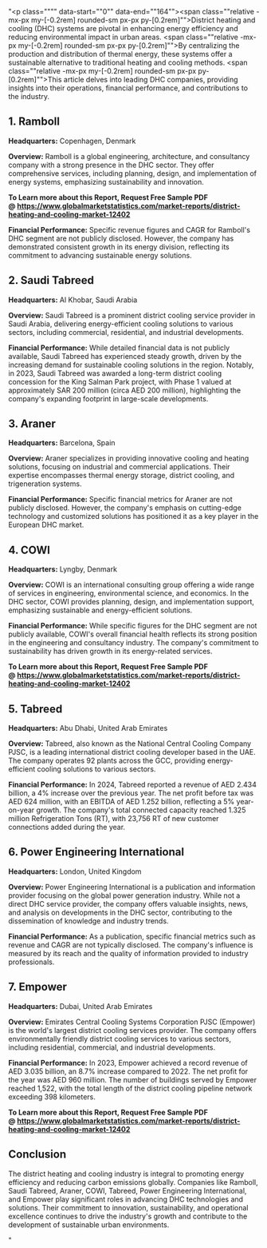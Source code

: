"<p class="""" data-start=""0"" data-end=""164""><span class=""relative -mx-px my-[-0.2rem] rounded-sm px-px py-[0.2rem]"">District heating and cooling (DHC) systems are pivotal in enhancing energy efficiency and reducing environmental impact in urban areas.</span> <span class=""relative -mx-px my-[-0.2rem] rounded-sm px-px py-[0.2rem]"">By centralizing the production and distribution of thermal energy, these systems offer a sustainable alternative to traditional heating and cooling methods.</span> <span class=""relative -mx-px my-[-0.2rem] rounded-sm px-px py-[0.2rem]"">This article delves into leading DHC companies, providing insights into their operations, financial performance, and contributions to the industry.</span></p>
<h2 class="""" data-start=""166"" data-end=""179"">1. Ramboll</h2>
<p class="""" data-start=""181"" data-end=""280""><strong data-start=""181"" data-end=""198"">Headquarters:</strong> <span class=""relative -mx-px my-[-0.2rem] rounded-sm px-px py-[0.2rem]"">Copenhagen, Denmark</span></p>
<p class="""" data-start=""282"" data-end=""415""><strong data-start=""282"" data-end=""295"">Overview:</strong> <span class=""relative -mx-px my-[-0.2rem] rounded-sm px-px py-[0.2rem]"">Ramboll is a global engineering, architecture, and consultancy company with a strong presence in the DHC sector.</span> <span class=""relative -mx-px my-[-0.2rem] rounded-sm px-px py-[0.2rem]"">They offer comprehensive services, including planning, design, and implementation of energy systems, emphasizing sustainability and innovation.</span></p>
<p class="""" data-start=""282"" data-end=""415""><strong>To Learn more about this Report, Request Free Sample PDF @&nbsp;<a href=""https://www.globalmarketstatistics.com/market-reports/district-heating-and-cooling-market-12402"">https://www.globalmarketstatistics.com/market-reports/district-heating-and-cooling-market-12402</a></strong></p>
<p class="""" data-start=""417"" data-end=""567""><strong data-start=""417"" data-end=""443"">Financial Performance:</strong> <span class=""relative -mx-px my-[-0.2rem] rounded-sm px-px py-[0.2rem]"">Specific revenue figures and CAGR for Ramboll's DHC segment are not publicly disclosed.</span> <span class=""relative -mx-px my-[-0.2rem] rounded-sm px-px py-[0.2rem]"">However, the company has demonstrated consistent growth in its energy division, reflecting its commitment to advancing sustainable energy solutions.</span></p>
<h2 class="""" data-start=""569"" data-end=""588"">2. Saudi Tabreed</h2>
<p class="""" data-start=""590"" data-end=""693""><strong data-start=""590"" data-end=""607"">Headquarters:</strong> <span class=""relative -mx-px my-[-0.2rem] rounded-sm px-px py-[0.2rem]"">Al Khobar, Saudi Arabia</span></p>
<p class="""" data-start=""695"" data-end=""794""><strong data-start=""695"" data-end=""708"">Overview:</strong> <span class=""relative -mx-px my-[-0.2rem] rounded-sm px-px py-[0.2rem]"">Saudi Tabreed is a prominent district cooling service provider in Saudi Arabia, delivering energy-efficient cooling solutions to various sectors, including commercial, residential, and industrial developments.</span></p>
<p class="""" data-start=""796"" data-end=""988""><strong data-start=""796"" data-end=""822"">Financial Performance:</strong> <span class=""relative -mx-px my-[-0.2rem] rounded-sm px-px py-[0.2rem]"">While detailed financial data is not publicly available, Saudi Tabreed has experienced steady growth, driven by the increasing demand for sustainable cooling solutions in the region.</span> <span class=""relative -mx-px my-[-0.2rem] rounded-sm px-px py-[0.2rem]"">Notably, in 2023, Saudi Tabreed was awarded a long-term district cooling concession for the King Salman Park project, with Phase 1 valued at approximately SAR 200 million (circa AED 200 million), highlighting the company's expanding footprint in large-scale developments.</span> </p>
<h2 class="""" data-start=""990"" data-end=""1002"">3. Araner</h2>
<p class="""" data-start=""1004"" data-end=""1107""><strong data-start=""1004"" data-end=""1021"">Headquarters:</strong> <span class=""relative -mx-px my-[-0.2rem] rounded-sm px-px py-[0.2rem]"">Barcelona, Spain</span></p>
<p class="""" data-start=""1109"" data-end=""1248""><strong data-start=""1109"" data-end=""1122"">Overview:</strong> <span class=""relative -mx-px my-[-0.2rem] rounded-sm px-px py-[0.2rem]"">Araner specializes in providing innovative cooling and heating solutions, focusing on industrial and commercial applications.</span> <span class=""relative -mx-px my-[-0.2rem] rounded-sm px-px py-[0.2rem]"">Their expertise encompasses thermal energy storage, district cooling, and trigeneration systems.</span></p>
<p class="""" data-start=""1250"" data-end=""1402""><strong data-start=""1250"" data-end=""1276"">Financial Performance:</strong> <span class=""relative -mx-px my-[-0.2rem] rounded-sm px-px py-[0.2rem]"">Specific financial metrics for Araner are not publicly disclosed.</span> <span class=""relative -mx-px my-[-0.2rem] rounded-sm px-px py-[0.2rem]"">However, the company's emphasis on cutting-edge technology and customized solutions has positioned it as a key player in the European DHC market.</span></p>
<h2 class="""" data-start=""1404"" data-end=""1414"">4. COWI</h2>
<p class="""" data-start=""1416"" data-end=""1519""><strong data-start=""1416"" data-end=""1433"">Headquarters:</strong> <span class=""relative -mx-px my-[-0.2rem] rounded-sm px-px py-[0.2rem]"">Lyngby, Denmark</span></p>
<p class="""" data-start=""1521"" data-end=""1660""><strong data-start=""1521"" data-end=""1534"">Overview:</strong> <span class=""relative -mx-px my-[-0.2rem] rounded-sm px-px py-[0.2rem]"">COWI is an international consulting group offering a wide range of services in engineering, environmental science, and economics.</span> <span class=""relative -mx-px my-[-0.2rem] rounded-sm px-px py-[0.2rem]"">In the DHC sector, COWI provides planning, design, and implementation support, emphasizing sustainable and energy-efficient solutions.</span></p>
<p class="""" data-start=""1662"" data-end=""1814""><strong data-start=""1662"" data-end=""1688"">Financial Performance:</strong> <span class=""relative -mx-px my-[-0.2rem] rounded-sm px-px py-[0.2rem]"">While specific figures for the DHC segment are not publicly available, COWI's overall financial health reflects its strong position in the engineering and consultancy industry.</span> <span class=""relative -mx-px my-[-0.2rem] rounded-sm px-px py-[0.2rem]"">The company's commitment to sustainability has driven growth in its energy-related services.</span></p>
<p class="""" data-start=""1662"" data-end=""1814""><strong>To Learn more about this Report, Request Free Sample PDF @&nbsp;<a href=""https://www.globalmarketstatistics.com/market-reports/district-heating-and-cooling-market-12402"">https://www.globalmarketstatistics.com/market-reports/district-heating-and-cooling-market-12402</a></strong></p>
<h2 class="""" data-start=""1816"" data-end=""1829"">5. Tabreed</h2>
<p class="""" data-start=""1831"" data-end=""1934""><strong data-start=""1831"" data-end=""1848"">Headquarters:</strong> <span class=""relative -mx-px my-[-0.2rem] rounded-sm px-px py-[0.2rem]"">Abu Dhabi, United Arab Emirates</span></p>
<p class="""" data-start=""1936"" data-end=""2075""><strong data-start=""1936"" data-end=""1949"">Overview:</strong> <span class=""relative -mx-px my-[-0.2rem] rounded-sm px-px py-[0.2rem]"">Tabreed, also known as the National Central Cooling Company PJSC, is a leading international district cooling developer based in the UAE.</span> <span class=""relative -mx-px my-[-0.2rem] rounded-sm px-px py-[0.2rem]"">The company operates 92 plants across the GCC, providing energy-efficient cooling solutions to various sectors.</span></p>
<p class="""" data-start=""2077"" data-end=""2309""><strong data-start=""2077"" data-end=""2103"">Financial Performance:</strong> <span class=""relative -mx-px my-[-0.2rem] rounded-sm px-px py-[0.2rem]"">In 2024, Tabreed reported a revenue of AED 2.434 billion, a 4% increase over the previous year.</span> <span class=""relative -mx-px my-[-0.2rem] rounded-sm px-px py-[0.2rem]"">The net profit before tax was AED 624 million, with an EBITDA of AED 1.252 billion, reflecting a 5% year-on-year growth.</span> <span class=""relative -mx-px my-[-0.2rem] rounded-sm px-px py-[0.2rem]"">The company's total connected capacity reached 1.325 million Refrigeration Tons (RT), with 23,756 RT of new customer connections added during the year.</span> </p>
<h2 class="""" data-start=""2311"" data-end=""2348"">6. Power Engineering International</h2>
<p class="""" data-start=""2350"" data-end=""2453""><strong data-start=""2350"" data-end=""2367"">Headquarters:</strong> <span class=""relative -mx-px my-[-0.2rem] rounded-sm px-px py-[0.2rem]"">London, United Kingdom</span></p>
<p class="""" data-start=""2455"" data-end=""2594""><strong data-start=""2455"" data-end=""2468"">Overview:</strong> <span class=""relative -mx-px my-[-0.2rem] rounded-sm px-px py-[0.2rem]"">Power Engineering International is a publication and information provider focusing on the global power generation industry.</span> <span class=""relative -mx-px my-[-0.2rem] rounded-sm px-px py-[0.2rem]"">While not a direct DHC service provider, the company offers valuable insights, news, and analysis on developments in the DHC sector, contributing to the dissemination of knowledge and industry trends.</span></p>
<p class="""" data-start=""2596"" data-end=""2748""><strong data-start=""2596"" data-end=""2622"">Financial Performance:</strong> <span class=""relative -mx-px my-[-0.2rem] rounded-sm px-px py-[0.2rem]"">As a publication, specific financial metrics such as revenue and CAGR are not typically disclosed.</span> <span class=""relative -mx-px my-[-0.2rem] rounded-sm px-px py-[0.2rem]"">The company's influence is measured by its reach and the quality of information provided to industry professionals.</span></p>
<h2 class="""" data-start=""2750"" data-end=""2763"">7. Empower</h2>
<p class="""" data-start=""2765"" data-end=""2868""><strong data-start=""2765"" data-end=""2782"">Headquarters:</strong> <span class=""relative -mx-px my-[-0.2rem] rounded-sm px-px py-[0.2rem]"">Dubai, United Arab Emirates</span></p>
<p class="""" data-start=""2870"" data-end=""3009""><strong data-start=""2870"" data-end=""2883"">Overview:</strong> <span class=""relative -mx-px my-[-0.2rem] rounded-sm px-px py-[0.2rem]"">Emirates Central Cooling Systems Corporation PJSC (Empower) is the world's largest district cooling services provider.</span> <span class=""relative -mx-px my-[-0.2rem] rounded-sm px-px py-[0.2rem]"">The company offers environmentally friendly district cooling services to various sectors, including residential, commercial, and industrial developments.</span></p>
<p class="""" data-start=""3011"" data-end=""3243""><strong data-start=""3011"" data-end=""3037"">Financial Performance:</strong> <span class=""relative -mx-px my-[-0.2rem] rounded-sm px-px py-[0.2rem]"">In 2023, Empower achieved a record revenue of AED 3.035 billion, an 8.7% increase compared to 2022.</span> <span class=""relative -mx-px my-[-0.2rem] rounded-sm px-px py-[0.2rem]"">The net profit for the year was AED 960 million.</span> <span class=""relative -mx-px my-[-0.2rem] rounded-sm px-px py-[0.2rem]"">The number of buildings served by Empower reached 1,522, with the total length of the district cooling pipeline network exceeding 398 kilometers.</span>&nbsp;</p>
<p class="""" data-start=""3011"" data-end=""3243""><strong>To Learn more about this Report, Request Free Sample PDF @&nbsp;<a href=""https://www.globalmarketstatistics.com/market-reports/district-heating-and-cooling-market-12402"">https://www.globalmarketstatistics.com/market-reports/district-heating-and-cooling-market-12402</a></strong></p>
<h2 class="""" data-start=""3245"" data-end=""3258"">Conclusion</h2>
<p class="""" data-start=""3260"" data-end=""3425""><span class=""relative -mx-px my-[-0.2rem] rounded-sm px-px py-[0.2rem]"">The district heating and cooling industry is integral to promoting energy efficiency and reducing carbon emissions globally.</span> <span class=""relative -mx-px my-[-0.2rem] rounded-sm px-px py-[0.2rem]"">Companies like Ramboll, Saudi Tabreed, Araner, COWI, Tabreed, Power Engineering International, and Empower play significant roles in advancing DHC technologies and solutions.</span> <span class=""relative -mx-px my-[-0.2rem] rounded-sm px-px py-[0.2rem]"">Their commitment to innovation, sustainability, and operational excellence continues to drive the industry's growth and contribute to the development of sustainable urban environments.</span></p>"
